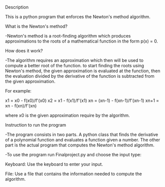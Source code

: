 Description

This is a python program that enforces the Newton's method algorithm.

What is the Newton's method?

 -Newton's method is a root-finding algorithm which produces approximations to the roots of a mathematical function in the form p(x) = 0.

 How does it work?

 -The algorithm requires an approximation which then will be used to compute a better root of the function. to start finding the roots using Newton's method, the given approximation is evaluated at the function, then the evaluation divided by the derivative of the function is subtracted from the given approximation.

 For example:

 x1 = x0 - f(x0)/f'(x0)
 x2 = x1 - f(x1)/f'(x1)
 xn = (xn-1) - f(xn-1)/f'(xn-1)
 xn+1 = xn - f(xn)/f'(xn)

 where x0 is the given approximation require by the algorithm.

Instruction to run the program

-The program consists in two parts. A python class that finds the derivative of a polynomial function and evaluates a function given a number. The other part is the actual program that computes the Newton's method algorithm.

-To use the program run Finalproject.py and choose the input type:

Keyboard: Use the keyboard to enter your input.

File: Use a file that contains the information needed to compute the algorithm.





 



